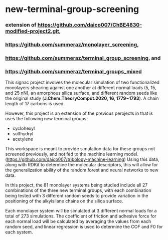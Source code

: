 # new-terminal-group-screening

### extension of https://github.com/daico007/ChBE4830-modified-project2.git,
### https://github.com/summeraz/monolayer_screening,
### https://github.com/summeraz/terminal_group_screening, and
### https://github.com/summeraz/terminal_groups_mixed

This signac project involves the molecular simulation of two functionalized monolayers shearing against one another at different normal loads (5, 15, and 25 nN), an amorphous silica surface, and different random seeds like the original study (__J.Chem.TheoryComput.2020, 16, 1779−1793__). A chain length of 17 carbons is used.

However, this project is an extension of the previous perojects in that is uses the following new terminal groups:
* cyclohexyl
* sulfhydryl
* acetylene

This workspace is meant to provide simulation data for these groups not screened previously, and not fed to the machine learning model. (https://github.com/daico007/tribology-machine-learning) Using this data, along with RDKit to determine the molecular descriptors, this will allow for the generalization ability of the random forest and neural networks to new data.

In this project, the 81 monolayer systems being studied include all 27 combinations of the three new terminal groups, with each combination being tested with 3 different random seeds to provide variation in the positioning of the alkylsilane chains on the silica surface.

Each monolayer system will be simulated at 3 different normal loads for a total of 273 simulations. The coefficient of friction and adhesive force for each normal load will be calculated by averaging the values from each random seed, and linear regression is used to determine the COF and F0 for each system.

